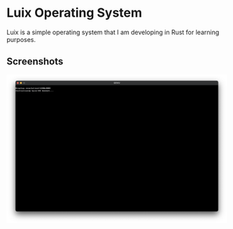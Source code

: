 # Luix Operating System

Luix is a simple operating system that I am developing in Rust for learning purposes.

## Screenshots

<img src="docs/screenshot_01.png" alt="Luix screenshot"/>
